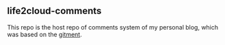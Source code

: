 ## life2cloud-comments

This repo is the host repo of comments system of my personal blog, which was based on the [gitment](https://github.com/imsun/gitment).
